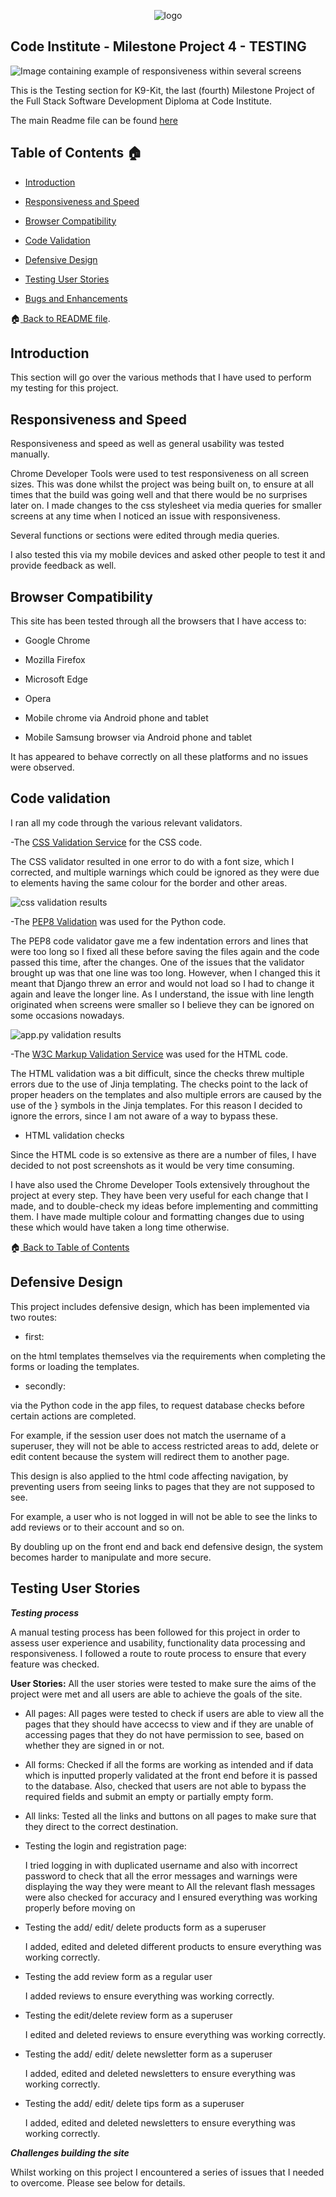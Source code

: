 <p align="center">
  <img src="/static/readme/logo.png" 
alt="logo"/>
</p>

## Code Institute - Milestone Project 4 - TESTING

![Image containing example of responsiveness within several screens](/static/readme/responsive.png)

This is the Testing section for K9-Kit, the last (fourth) Milestone Project of the Full Stack Software Development Diploma at Code Institute.


The main Readme file can be found [here](https://github.com/maxnyla/K9Kit#readme)



## Table of Contents :house: <a name="home"></a>

- [Introduction](#introduction)

- [Responsiveness and Speed](#responsiveness)

- [Browser Compatibility](#browsercomp)

- [Code Validation](#codeval)

- [Defensive Design](#defensived)

- [Testing User Stories](#testing)

-  [Bugs and Enhancements](#bugs)



:house:[ Back to README file](README.md).



## Introduction <a name="introduction"></a>

This section will go over the various methods that I have used to perform my testing for this project.



## Responsiveness and Speed<a name="responsiveness"></a>

Responsiveness and speed as well as general usability was tested manually.

Chrome Developer Tools were used to test responsiveness on all screen sizes. This was done whilst the project was being built on, 
to ensure at all times that the build was going well and that there would be no surprises later on. I made changes to the css stylesheet
via media queries for smaller screens at any time when I noticed an issue with responsiveness.

Several functions or sections were edited through media queries.

I also tested this via my mobile devices and asked other people to test it and provide feedback as well.



## Browser Compatibility <a name="browsercomp"></a>

This site has been tested through all the browsers that I have access to:

- Google Chrome

- Mozilla Firefox

- Microsoft Edge

- Opera

- Mobile chrome via Android phone and tablet

- Mobile Samsung browser via Android phone and tablet


It has appeared to behave correctly on all these platforms and no issues were observed.



## Code validation <a name="codeval"></a>

I ran all my code through the various relevant validators.

-The [CSS Validation Service](https://jigsaw.w3.org/css-validator) for the CSS code.


The CSS validator resulted in one error to do with a font size, which I corrected, and multiple warnings which could be ignored as they were due to elements having the same colour for the border and other areas.


![css validation results](/static/readme/validation/css_val.png)



-The [PEP8 Validation](http://pep8online.com/) was used for the Python code.

The PEP8 code validator gave me a few indentation errors and lines that were too long so I fixed all these before saving the files again and the code passed 
this time, after the changes.
One of the issues that the validator brought up was that one line was too long. However, when I changed this it meant that Django threw an error and would not load so I had to change it again and leave the longer line.
As I understand, the issue with line length originated when screens were smaller so I believe they can be ignored on some occasions nowadays.


![app.py validation results](/static/readme/validation/pep8_val.png)



-The [W3C Markup Validation Service](https://validator.w3.org) was used for the HTML code.

The HTML validation was a bit difficult, since the checks threw multiple errors due to the use of Jinja templating. The checks point to the lack of proper headers 
on the templates and also multiple errors are caused by the use of the } symbols in the Jinja templates. For this reason I decided to ignore the errors, since
I am not aware of a way to bypass these.

- HTML validation checks

Since the HTML code is so extensive as there are a number of files, I have decided to not post screenshots as it would be very time consuming.


I have also used the Chrome Developer Tools extensively throughout the project at every step. They have been very useful for each change that I made, 
and to double-check my ideas before implementing and committing them. I have made multiple colour and formatting changes due to using these which
would have taken a long time otherwise.



:house:[ Back to Table of Contents](#home)



## Defensive Design <a name="defensived"></a>

This project includes defensive design, which has been implemented via two routes: 

- first:

on the html templates themselves via the requirements when completing the forms or loading the templates.
  
- secondly:

via the Python code in the app files, to request database checks before certain actions are completed.

For example, if the session user does not match the username of a superuser, they will not be able to access restricted areas to add, delete or edit content because 
the system will redirect them to another page.

This design is also applied to the html code affecting navigation, by preventing users from seeing links to pages that they are not supposed to see.

For example, a user who is not logged in will not be able to see the links to add reviews or to their account and so on.

By doubling up on the front end and back end defensive design, the system becomes harder to manipulate and more secure.


## Testing User Stories <a name="testing"></a>

***Testing process***

A manual testing process has been followed for this project in order to assess user experience and usability, functionality data processing and responsiveness. I followed a route to route process to ensure that every feature was checked.

**User Stories:**
  All the user stories were tested to make sure the aims of the project were met and all users are able to achieve the goals of the site.

- All pages:
  All pages were tested to check if users are able to view all the pages that they should have accecss to view and if they are unable of accessing pages that they do not have permission to see, based on whether they are signed in or not.

- All forms: 
  Checked if all the forms are working as intended and if data which is inputted properly validated at the front end before it is passed to the database. Also, checked that users are not able to bypass the required fields and submit an empty or partially empty form.

- All links: 
  Tested all the links and buttons on all pages to make sure that they direct to the correct destination.


- Testing the login and registration page:

  I tried logging in with duplicated username and also with incorrect password to check that all the error messages and warnings were displaying the way they were meant to
  All the relevant flash messages were also checked for accuracy and I ensured everything was working properly before moving on


- Testing the add/ edit/ delete products form as a superuser

  I added, edited and deleted different products to ensure everything was working correctly.


- Testing the add review form as a regular user

  I added reviews to ensure everything was working correctly.


- Testing the edit/delete review form as a superuser

  I edited and deleted reviews to ensure everything was working correctly.


- Testing the add/ edit/ delete newsletter form as a superuser

  I added, edited and deleted newsletters to ensure everything was working correctly.


- Testing the add/ edit/ delete tips form as a superuser

  I added, edited and deleted newsletters to ensure everything was working correctly.







***Challenges building the site***


Whilst working on this project I encountered a series of issues that I needed to overcome. Please see below for details.
